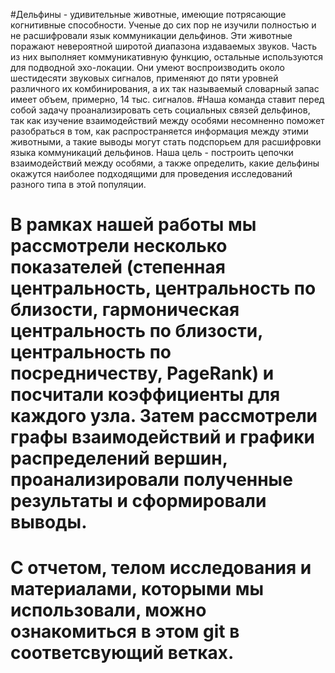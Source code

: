#Дельфины - удивительные животные, имеющие потрясающие когнитивные способности. Ученые до сих пор не изучили полностью и не расшифровали язык коммуникации дельфинов. Эти животные поражают невероятной широтой диапазона издаваемых звуков. Часть из них выполняет коммуникативную функцию, остальные используются для подводной эхо-локации. Они умеют воспроизводить около шестидесяти звуковых сигналов, применяют до пяти уровней различного их комбинирования, а их так называемый словарный запас имеет объем, примерно, 14 тыс. сигналов.
#Наша команда ставит перед собой задачу проанализировать сеть социальных связей дельфинов, так как изучение взаимодействий между особями несомненно поможет разобраться в том, как распространяется информация между этими животными, а такие выводы могут стать подспорьем для расшифровки языка коммуникаций дельфинов. Наша цель - построить цепочки взаимодействий между особями, а также определить, какие дельфины окажутся наиболее подходящими для проведения исследований разного типа в этой популяции.


# В рамках нашей работы мы рассмотрели несколько показателей (степенная центральность, центральность по близости, гармоническая центральность по близости, центральность по посредничеству, PageRank) и посчитали коэффициенты для каждого узла. Затем рассмотрели графы взаимодействий и графики распределений вершин, проанализировали полученные результаты и сформировали выводы.

# С отчетом, телом исследования и материалами, которыми мы использовали, можно ознакомиться в этом git в соответсвующий ветках.

